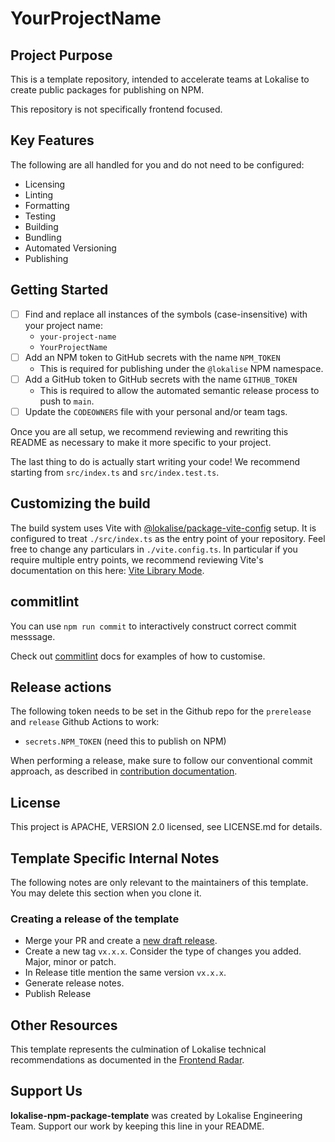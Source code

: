# YourProjectName

## Project Purpose

This is a template repository, intended to accelerate teams at Lokalise to create public packages for publishing on NPM.

This repository is not specifically frontend focused.

## Key Features

The following are all handled for you and do not need to be configured:

- Licensing
- Linting
- Formatting
- Testing
- Building
- Bundling
- Automated Versioning
- Publishing

## Getting Started

- [ ] Find and replace all instances of the symbols (case-insensitive) with your project name:
  - `your-project-name`
  - `YourProjectName`
- [ ] Add an NPM token to GitHub secrets with the name `NPM_TOKEN`
  - This is required for publishing under the `@lokalise` NPM namespace.
- [ ] Add a GitHub token to GitHub secrets with the name `GITHUB_TOKEN`
  - This is required to allow the automated semantic release process to push to `main`.
- [ ] Update the `CODEOWNERS` file with your personal and/or team tags.

Once you are all setup, we recommend reviewing and rewriting this README as necessary to make it more specific to your project.

The last thing to do is actually start writing your code! We recommend starting from `src/index.ts` and `src/index.test.ts`.

## Customizing the build

The build system uses Vite with [@lokalise/package-vite-config](https://github.com/lokalise/shared-ts-libs/tree/main/packages/dev/package-vite-config) setup. It is configured to treat `./src/index.ts` as the entry point of your repository. Feel free to change any particulars in `./vite.config.ts`. In particular if you require multiple entry points, we recommend reviewing Vite's documentation on this here: [Vite Library Mode](https://vitejs.dev/guide/build.html#library-mode).

## commitlint

You can use `npm run commit` to interactively construct correct commit messsage.

Check out [commitlint](https://commitlint.js.org) docs for examples of how to customise.

## Release actions

The following token needs to be set in the Github repo for the `prerelease` and `release` Github Actions to work:

- `secrets.NPM_TOKEN` (need this to publish on NPM)

When performing a release, make sure to follow our conventional commit approach, as described in [contribution documentation](https://github.com/lokalise/npm-package-template/blob/main/CONTRIBUTING.md).

## License

This project is APACHE, VERSION 2.0 licensed, see LICENSE.md for details.

## Template Specific Internal Notes

The following notes are only relevant to the maintainers of this template. You may delete this section when you clone it.

### Creating a release of the template

- Merge your PR and create a [new draft release](https://github.com/lokalise/npm-package-template/releases/new).
- Create a new tag `vx.x.x`. Consider the type of changes you added. Major, minor or patch.
- In Release title mention the same version `vx.x.x`.
- Generate release notes.
- Publish Release

## Other Resources

This template represents the culmination of Lokalise technical recommendations as documented in the [Frontend Radar](https://lokalise.atlassian.net/l/cp/Bqkz2hC5).

## Support Us

**lokalise-npm-package-template** was created by Lokalise Engineering Team. Support our work by keeping this line in your README.

